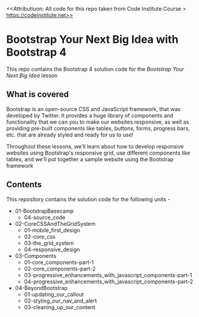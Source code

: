 <<Attributiuon: All code for this repo taken from Code Institute Course > https://codeinstitute.net>>

# Bootstrap Your Next Big Idea with Bootstrap 4

This repo contains the Bootstrap 4 solution code for the *Bootstrap Your Next Big Idea* lesson

## What is covered
Bootstrap is an open-source CSS and JavaScript framework, that was developed by Twitter. It provides a huge library of components and functionality that we can you to make our websites responsive, as well as providing pre-built components like tables, buttons, forms, progress bars, etc. that are already styled and ready for us to use!

Throughout these lessons, we'll learn about how to develop responsive websites using Bootstrap's responsive grid, use different components like tables, and we'll put together a sample website using the Bootstrap framework

## Contents
This repository contains the solution code for the following units -
  - 01-BootstrapBasecamp
    - 04-source_code
  - 02-CoreCSSAndTheGridSystem
    - 01-mobile_first_design
    - 02-core_css
    - 03-the_grid_system
    - 04-responsive_design
  - 03-Components
    - 01-core_components-part-1
    - 02-core_components-part-2
    - 03-progressive_enhancements_with_javascript_components-part-1
    - 04-progressive_enhancements_with_javascript_components-part-2
  - 04-BeyondBootstrap
    - 01-updating_our_callout
    - 02-styling_our_nav_and_alert
    - 03-cleaning_up_our_content